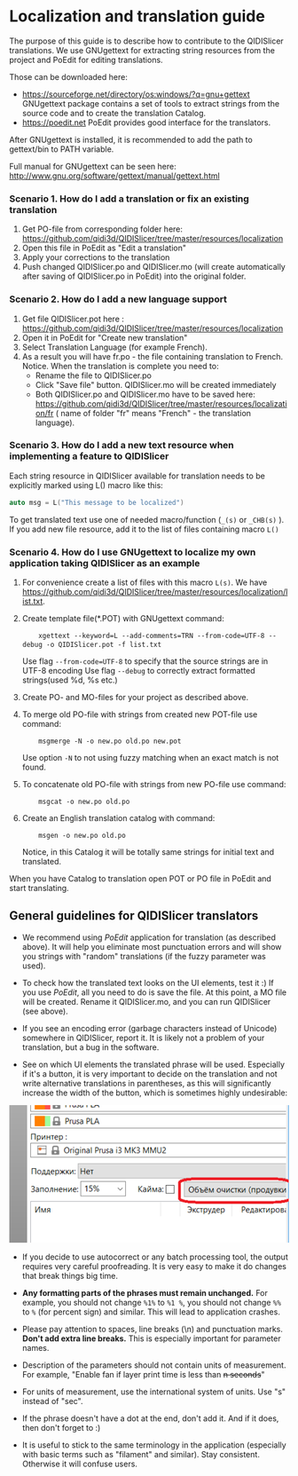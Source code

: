 # Localization and translation guide

The purpose of this guide is to describe how to contribute to the QIDISlicer translations. We use GNUgettext for extracting string resources from the project and PoEdit for editing translations.

Those can be downloaded here: 
-    https://sourceforge.net/directory/os:windows/?q=gnu+gettext GNUgettext package contains a set of tools to extract strings from the source code and to create the translation Catalog.
-    https://poedit.net PoEdit provides good interface for the translators.

After GNUgettext is installed, it is recommended to add the path to gettext/bin to PATH variable.

Full manual for GNUgettext can be seen here: http://www.gnu.org/software/gettext/manual/gettext.html


### Scenario 1. How do I add a translation or fix an existing translation
1. Get PO-file from corresponding folder here:
https://github.com/qidi3d/QIDISlicer/tree/master/resources/localization
2. Open this file in PoEdit as "Edit a translation"
3. Apply your corrections to the translation
4. Push changed QIDISlicer.po and QIDISlicer.mo (will create automatically after saving of QIDISlicer.po in PoEdit) into the original folder.

### Scenario 2. How do I add a new language support
1. Get file QIDISlicer.pot here :
https://github.com/qidi3d/QIDISlicer/tree/master/resources/localization
2. Open it in PoEdit for "Create new translation"
3. Select Translation Language (for example French).
4. As a result you will have fr.po - the file containing translation to French.
Notice. When the translation is complete you need to:
    - Rename the file to QIDISlicer.po
    - Click "Save file" button. QIDISlicer.mo will be created immediately
    - Both QIDISlicer.po and QIDISlicer.mo have to be saved here:
https://github.com/qidi3d/QIDISlicer/tree/master/resources/localization/fr
( name of folder "fr" means "French" - the translation language). 

### Scenario 3. How do I add a new text resource when implementing a feature to QIDISlicer
Each string resource in QIDISlicer available for translation needs to be explicitly marked using L() macro like this:
```C++
auto msg = L("This message to be localized")
```
To get translated text use one of needed macro/function (`_(s)` or `_CHB(s)` ).
If you add new file resource, add it to the list of files containing macro `L()`

### Scenario 4. How do I use GNUgettext to localize my own application taking QIDISlicer as an example

1.  For convenience create a list of files with this macro `L(s)`. We have 
https://github.com/qidi3d/QIDISlicer/tree/master/resources/localization/list.txt.

2.  Create template file(*.POT) with GNUgettext command:
    ```
        xgettext --keyword=L --add-comments=TRN --from-code=UTF-8 --debug -o QIDISlicer.pot -f list.txt
    ```

    Use flag `--from-code=UTF-8` to specify that the source strings are in UTF-8 encoding
    Use flag `--debug` to correctly extract formatted strings(used %d, %s etc.)

3.  Create PO- and MO-files for your project as described above.

4.  To merge old PO-file with strings from created new POT-file use command:
    ```
        msgmerge -N -o new.po old.po new.pot
    ```
    Use option `-N` to not using fuzzy matching when an exact match is not found.

5.  To concatenate old PO-file with strings from new PO-file use command:
    ```
        msgcat -o new.po old.po
    ```

6.  Create an English translation catalog with command:
    ```    
        msgen -o new.po old.po
    ```
    Notice, in this Catalog it will be totally same strings for initial text and translated.

When you have Catalog to translation open POT or PO file in PoEdit and start translating.


## General guidelines for QIDISlicer translators


- We recommend using *PoEdit* application for translation (as described above). It will help you eliminate most punctuation errors and will show you strings with "random" translations (if the fuzzy parameter was used).

- To check how the translated text looks on the UI elements, test it :) If you use *PoEdit*, all you need to do is save the file. At this point, a MO file will be created. Rename it QIDISlicer.mo, and you can run QIDISlicer (see above).

- If you see an encoding error (garbage characters instead of Unicode) somewhere in QIDISlicer, report it. It is likely not a problem of your translation, but a bug in the software.

- See on which UI elements the translated phrase will be used. Especially if it's a button, it is very important to decide on the translation and not write alternative translations in parentheses, as this will significantly increase the width of the button, which is sometimes highly undesirable:

![Long text on button](images/long_text_on_button.png)

- If you decide to use autocorrect or any batch processing tool, the output requires very careful proofreading. It is very easy to make it do changes that break things big time.

- **Any formatting parts of the phrases must remain unchanged.** For example, you should not change `%1%` to `%1 %`, you should not change `%%` to `%` (for percent sign) and similar. This will lead to application crashes.

- Please pay attention to spaces, line breaks (\n) and punctuation marks. **Don't add extra line breaks.** This is especially important for parameter names.

- Description of the parameters should not contain units of measurement. For example, "Enable fan if layer print time is less than ~~n seconds~~"

- For units of measurement, use the international system of units. Use "s" instead of "sec".

- If the phrase doesn't have a dot at the end, don't add it. And if it does, then don't forget to :)

- It is useful to stick to the same terminology in the application (especially with basic terms such as "filament" and similar). Stay consistent. Otherwise it will confuse users.


